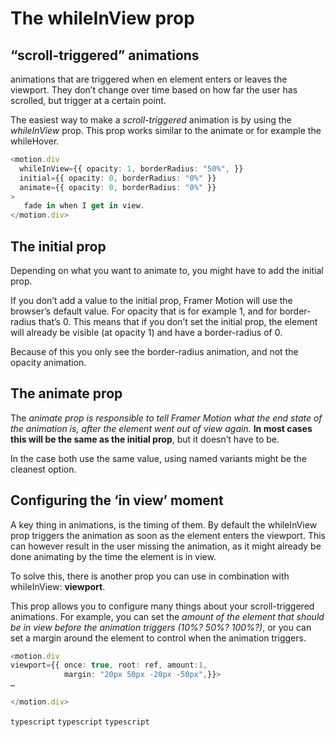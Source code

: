 # The whileInView prop

## “scroll-triggered” animations

animations that are triggered when en element enters or leaves the viewport. They don’t change over time based on how far the user has scrolled, but trigger at a certain point.

The easiest way to make a _scroll-triggered_ animation is by using the _whileInView_ prop. This prop works similar to the animate or for example the whileHover.

```typescript
<motion.div
  whileInView={{ opacity: 1, borderRadius: "50%", }}
  initial={{ opacity: 0, borderRadius: "0%" }}
  animate={{ opacity: 0, borderRadius: "0%" }}
>
   fade in when I get in view.
</motion.div>

```

## The initial prop

Depending on what you want to animate to, you might have to add the initial prop.

If you don’t add a value to the initial prop, Framer Motion will use the browser’s default value. For opacity that is for example 1, and for border-radius that’s 0. This means that if you don’t set the initial prop, the element will already be visible (at opacity 1) and have a border-radius of 0.

Because of this you only see the border-radius animation, and not the opacity animation.

## The animate prop

The _animate prop is responsible to tell Framer Motion what the end state of the animation is, after the element went out of view again._ __In most cases this will be the same as the initial prop__, but it doesn’t have to be.

In the case both use the same value, using named variants might be the cleanest option.

## Configuring the ‘in view’ moment

A key thing in animations, is the timing of them. By default the whileInView prop triggers the animation as soon as the element enters the viewport. This can however result in the user missing the animation, as it might already be done animating by the time the element is in view.

To solve this, there is another prop you can use in combination with whileInView: __viewport__.

This prop allows you to configure many things about your scroll-triggered animations. For example, you can set the _amount of the element that should be in view before the animation triggers (10%? 50%? 100%?)_, or you can set a margin around the element to control when the animation triggers.

```typescript
<motion.div
viewport={{ once: true, root: ref, amount:1, 
            margin: "20px 50px -20px -50px",}}>
…

</motion.div>
```

```typescript```
```typescript```
```typescript```